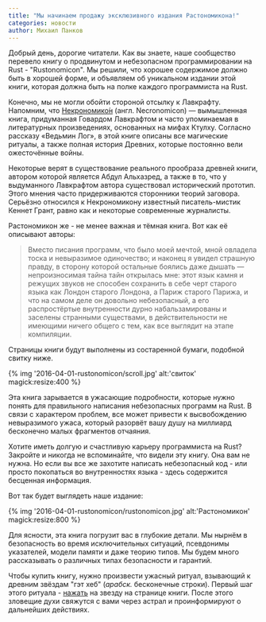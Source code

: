 ```yaml
---
title: "Мы начинаем продажу эксклюзивного издания Растономикона!"
categories: новости
author: Михаил Панков
---
```


Добрый день, дорогие читатели. Как вы знаете, наше сообщество перевело книгу о
продвинутом и небезопасном программировании на Rust - "Rustonomicon". Мы решили,
что хорошее содержимое должно быть в хорошей форме, и объявляем об уникальном
издании этой книги, которая должна быть на полке каждого программиста на Rust.

Конечно, мы не могли обойти стороной отсылку к Лавкрафту. Напомним, что
[Некрономико́н](https://ru.wikipedia.org/wiki/%D0%9D%D0%B5%D0%BA%D1%80%D0%BE%D0%BD%D0%BE%D0%BC%D0%B8%D0%BA%D0%BE%D0%BD)
(англ. Necronomicon) — вымышленная книга, придуманная Говардом Лавкрафтом и
часто упоминаемая в литературных произведениях, основанных на мифах Ктулху.
Согласно рассказу «Ведьмин Лог», в этой книге описаны все магические ритуалы, а
также полная история Древних, которые постоянно вели ожесточённые войны.

<!--cut-->

Некоторые верят в существование реального прообраза древней книги, автором
которой является Абдул Альхазред, а также в то, что у выдуманного Лавкрафтом
автора существовал исторический прототип. Этого мнения часто придерживаются
сторонники теорий заговора. Серьёзно относился к Некрономикону известный
писатель-мистик Кеннет Грант, равно как и некоторые современные журналисты.

Растономикон же - не менее важная и тёмная книга. Вот как её описывают авторы:

> Вместо писания программ, что было моей мечтой, мной овладела тоска и
невыразимое одиночество; и наконец я увидел страшную правду, в сторону которой
остальные боялись даже дышать — непроизносимая тайна тайн открылась мне: этот
язык камня и режущих звуков не способен сохранить в себе черт старого языка как
Лондон старого Лондона, а Париж старого Парижа, и что на самом деле он довольно
небезопасный, а его распростёртые внутренности дурно набальзамированы и заселены
странными существами, в действительности не имеющими ничего общего с тем, как
все выглядит на этапе компиляции.

Страницы книги будут выполнены из состаренной бумаги, подобной свитку ниже.

{% img '2016-04-01-rustonomicon/scroll.jpg' alt:'свиток' magick:resize:400 %}

Эта книга зарывается в ужасающие подробности, которые нужно понять для
правильного написания небезопасных программ на Rust. В связи с характером
проблем, все может привести к высвобождению невыразимого ужаса, который разорвёт
вашу душу на миллиард бесконечно малых фрагментов отчаяния.

Хотите иметь долгую и счастливую карьеру программиста на Rust? Закройте и
никогда не вспоминайте, что видели эту книгу. Она вам не нужна. Но если вы все
же захотите написать небезопасный код - или просто покопаться во внутренностях
языка - здесь содержится бесценная информация.

Вот так будет выглядеть наше издание:

{% img '2016-04-01-rustonomicon/rustonomicon.jpg' alt:'Растономикон' magick:resize:800 %}

Для ясности, эта книга погрузит вас в глубокие детали. Мы нырнём в безопасность
во время исключительных ситуаций, псевдонимы указателей, модели памяти и даже
теорию типов. Мы будем много рассказывать о различных типах безопасности и
гарантий.

Чтобы купить книгу, нужно произвести ужасный ритуал, взывающий к древним звёздам
"гэт хеб" (*арабск.* бесконечные строки). Первый шаг этого ритуала - <!-- yaspeller ignore -->
[нажать](https://github.com/ruRust/rustonomicon) на звезду на странице книги.
После этого зловещие духи свяжутся с вами через астрал и проинформируют о
дальнейших действиях.
